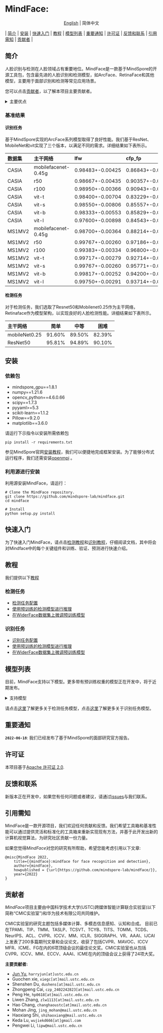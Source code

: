 # MindFace: 
<div align="center">

[English](README.md) | 简体中文

</div>

| [简介](#简介) | [安装](#安装) | [快速入门](#快速入门) | [教程](#教程) | [模型列表](#模型列表) | [重要通知](#重要通知) | [许可证](#许可证) | [反馈和联系](#反馈和联系) | [引用需知](#引用需知) | [贡献者](#贡献者) |

## 简介

人脸识别与检测在人脸领域占有重要地位。MindFace是一款基于MindSpore的开源工具包，包含最先进的人脸识别和检测模型，如ArcFace、RetinaFace和其他模型，主要用于面部识别和检测等常见应用场景。

您可以点击[贡献者](#贡献者)，以了解本项目主要贡献者。

<details>
<summary>主要优点</summary>
MindFace主要具有以下优点:

- 统一应用程序编程接口

    MindFace通过解耦模型为人脸识别和检测提供了统一的应用程序编程接口，从而可以使用MindFace API直接调用模型，这大大降低了用户构建算法的难度。

- 强大的可扩展性

    MindFace目前支持基于统一API的人脸识别和检测，具有强大可扩展性，它可以支持许多主干网络、数据集和损失函数。此外，MindFace还支持多平台调试，包括CPU、GPU和Ascend平台。

</details>

### 基准结果
#### 识别任务
基于MindSpore实现的ArcFace系列模型取得了良好性能。我们基于ResNet、MobileNet和vit实现了三个版本，以满足不同的需求。详细结果如下表所示。

| 数据集       | 主干网络            | lfw         | cfp_fp      | agedb_30    | calfw | cplfw |
|:---------------|:--------------------|:------------|:------------|:------------|:------------|:------------|
| CASIA         | mobilefacenet-0.45g | 0.98483+-0.00425 | 0.86843+-0.01838 | 0.90133+-0.02118 | 0.90917+-0.01294 | 0.81217+-0.02232 |
| CASIA         | r50 | 0.98667+-0.00435 | 0.90357+-0.01300 | 0.91750+-0.02277 | 0.92033+-0.01122 | 0.83667+-0.01719 |
| CASIA         | r100 | 0.98950+-0.00366 | 0.90943+-0.01300 | 0.91833+-0.01655 | 0.92433+-0.01017 | 0.84967+-0.01904 |
| CASIA         | vit-t | 0.98400+-0.00704 | 0.83229+-0.01877 | 0.87283+-0.02468 | 0.90667+-0.00934 | 0.80700+-0.01767 |
| CASIA         | vit-s | 0.98550+-0.00806 | 0.85557+-0.01617 | 0.87850+-0.02194 | 0.91083+-0.00876 | 0.82500+-0.01685 |
| CASIA         | vit-b | 0.98333+-0.00553 | 0.85829+-0.01836 | 0.87417+-0.01838 | 0.90800+-0.00968 | 0.81400+-0.02236 |
| CASIA         | vit-l | 0.97600+-0.00898 | 0.84543+-0.01718 | 0.85317+-0.01411 | 0.89733+-0.00910 | 0.79550+-0.01648 |
| MS1MV2         | mobilefacenet-0.45g| 0.98700+-0.00364 | 0.88214+-0.01493 | 0.90950+-0.02076 | 0.91750+-0.01088 | 0.82633+-0.02014 |
| MS1MV2         | r50 | 0.99767+-0.00260 | 0.97186+-0.00652 | 0.97783+-0.00869 | 0.96067+-0.01121 | 0.92033+-0.01732 |
| MS1MV2         | r100 | 0.99383+-0.00334 | 0.96800+-0.01042 | 0.93767+-0.01724 | 0.93267+-0.01327 | 0.89150+-0.01763 |
| MS1MV2         | vit-t | 0.99717+-0.00279 | 0.92714+-0.01389 | 0.96717+-0.00727 | 0.95600+-0.01198 | 0.89950+-0.01291 |
| MS1MV2         | vit-s | 0.99767+-0.00260 | 0.95771+-0.01058 | 0.97617+-0.00972 | 0.95800+-0.01142 | 0.91267+-0.01104 |
| MS1MV2         | vit-b | 0.99817+-0.00252 | 0.94200+-0.01296 | 0.97517+-0.00858 | 0.96000+-0.01179 | 0.90967+-0.01152 |
| MS1MV2         | vit-l | 0.99750+-0.00291 | 0.93714+-0.01498 | 0.96483+-0.01031 | 0.95817+-0.01158 | 0.90450+-0.01062 |

#### 检测任务
对于检测任务，我们选取了Resnet50和Mobilenet0.25作为主干网络，Retinaface作为模型架构，以实现良好的人脸检测性能。详细结果如下表所示。

| 主干网络 | 简单 | 中等 | 困难 |
|:-|:-:|:-:|:-:|
| mobileNet0.25 | 91.60% | 89.50% | 82.39% |
| ResNet50 | 95.81% | 94.89% | 90.10% |


## 安装

### 依赖包

- mindspore_gpu==1.8.1
- numpy==1.21.6
- opencv_python==4.6.0.66
- scipy==1.7.3
- pyyaml>=5.3
- scikit-learn==1.1.2
- Pillow==9.2.0
- matplotlib==3.6.0

请运行下示指令以安装所需依赖包
```shell
pip install -r requirements.txt
```

参见MindSpore官网[安装教程](https://www.mindspore.cn/install)，我们可以便捷地完成框架安装。为了能够分布式运行程序，我们还需安装[openmpi](https://www.open-mpi.org/software/ompi/v4.0/) 。

### 利用源进行安装
利用源安装MindFace，请运行：
```shell
# Clone the MindFace repository.
git clone https://github.com/mindspore-lab/mindface.git
cd mindface

# Install
python setup.py install
```


## 快速入门

为了快速入门MindFace，请点击[检测教程](tutorials/detection/get_started.md)和[识别教程](tutorials/recognition/get_started.md)，仔细阅读文档，其中将会对Mindface中的每个关键组件和训练、验证、预测进行快速介绍。


## 教程

我们提供以下[教程](tutorials)

### 检测任务

- [检测任务配置](tutorials/detection/config.md)  
- [使用预训练的检测模型进行推理](tutorials/detection/infer.md) 
- [在WiderFace数据集上微调预训练模型](tutorials/detection/finetune.md)

### 识别任务

- [识别任务配置](tutorials/recognition/config.md)
- [使用预训练的检测模型进行推理](tutorials/recognition/inference.md)
- [在WiderFace数据集上微调预训练模型](tutorials/recognition/finetune.md)


## 模型列表
目前，MindFace支持以下模型。更多带有预训练权重的模型正在开发中，将于近期发布。

<details>
<summary>支持模型</summary>

- 检测任务
  - Resnet50
  - Mobilenet0.25
- 识别任务
  - arcface-mobilefacenet-0.45g
  - arcface-r50
  - arcface-r100
  - arcface-vit-t
  - arcface-vit-s
  - arcface-vit-b
  - arcface-vit-l

</details>

请点击[这里](mindface/detection/configs)了解更多关于检测任务模型，点击[这里](mindface/recognition/configs)了解更多关于识别任务模型。


## 重要通知

**`2022-06-18`**: 我们已经发布了基于MindSpore的面部研究官方报告。


## 许可证

本项目基于[Apache 许可证 2.0](LICENSE.md).


## 反馈和联系

新版本正在开发中，如果您有任何问题或者建议，请通过[issues](https://github.com/mindspore-lab/mindface/issues)与我们联系。


## 引用需知

MindFace是一款开源项目，我们欢迎任何贡献和反馈。我们希望工具箱和基准性能可以通过提供灵活和标准化的工具箱来重新实现现有方法，并基于此开发出新的计算机视觉算法，为研究社区贡献一份力量。

如果您觉得*MindFace*对您的研究有所帮助，希望您能考虑引用以下文章:

```
@misc{MindFace 2022,
    title={{mindface}:mindface for face recognition and detection},
    author={mindface},
    howpublished = {\url{https://github.com/mindspore-lab/mindface/}},
    year={2022}
}

```


## 贡献者

*MindFace*项目主要由中国科学技术大学(USTC)跨媒体智能计算联合实验室(以下简称“CMIC实验室”)和华为技术有限公司共同维护。

CMIC实验室的研究主题包括多媒体计算、多模态信息感知、认知和合成。 
目前已在TPAMI、TIP、TMM、TASLP、TCSVT、TCYB、TITS、TOMM、TCDS、NeurIPS、ACL、CVPR、ICCV、MM、ICLR、SIGGRAPH、VR、AAAI、IJCAI上发表了200多篇期刊文章和会议论文，收获了包括CVPR、MAVOC、ICCV MFR、ICME、FG在内的6项顶级会议的最佳论文奖。CMIC实验室也从包括CVPR、ICCV、MM、ECCV、AAAI、ICME在内的顶级会议上获得了24项大奖。


**主要贡献者:**

- [Jun Yu](https://github.com/harryjun-ustc), ``harryjun[at]ustc.edu.cn``
- Guochen xie, ``xiegc[at]mail.ustc.edu.cn``
- Shenshen Du, ``dushens[at]mail.ustc.edu.cn``
- Zhongpeng Cai, ``czp_2402242823[at]mail.ustc.edu.cn``
- Peng He, ``hp0618[at]mail.ustc.edu.cn``
- Liwen Zhang, ``zlw1113[at]mail.ustc.edu.cn``
- Hao Chang, ``changhaoustc[at]mail.ustc.edu.cn``
- Mohan Jing, ``jing_mohan@mail.ustc.edu.cn``
- Haoxiang Shi, ``shihaoxiang@mail.ustc.edu.cn``
- Keda Lu, ``wujiekd666[at]gmail.com``
- Pengwei Li, ``lipw@mail.ustc.edu.cn``
